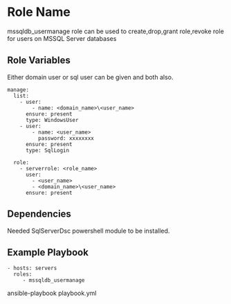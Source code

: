 Role Name
=========

mssqldb_usermanage role can be used to create,drop,grant role,revoke role for users on MSSQL Server databases


Role Variables
--------------

Either domain user or sql user can be given and both also.

```
manage:
  list:
    - user:
        - name: <domain_name>\<user_name>
      ensure: present
      type: WindowsUser
    - user:
        - name: <user_name>
          password: xxxxxxxx
      ensure: present
      type: SqlLogin

  role:
    - serverrole: <role_name>
      user: 
        - <user_name>
        - <domain_name>\<user_name>
      ensure: present
```


Dependencies
------------

Needed SqlServerDsc powershell module to be installed.

Example Playbook
----------------


    - hosts: servers
      roles:
         - mssqldb_usermanage

ansible-playbook playbook.yml 

